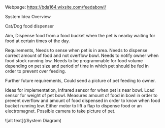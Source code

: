 Webpage: https://bda164.wixsite.com/feedabowl/

System Idea Overview 

Cat/Dog food dispenser

Aim,
Dispense food from a food bucket when the pet is nearby waiting for food at certain times of the day. 

Requirements, 
Needs to sense when pet is in area.
Needs to dispense correct amount of food and not overflow bowl.
Needs to notify owner when food stock running low.
Needs to be programmable for food volume depending on pet size and period of time in which pet should be fed in order to prevent over feeding. 

Further future requirements, 
Could send a picture of pet feeding to owner. 

Ideas for implementation,
Infrared sensor for when pet is near bowl. 
Load sensor for weight of pet bowl. 
Measures amount of food in bowl in order to prevent overflow and amount of food dispensed in order to know when food bucket running low. 
Either motor to lift a flap to dispense food or an electromagnet. 
Possible camera to take picture of pet.

![alt text](/System Diagram)